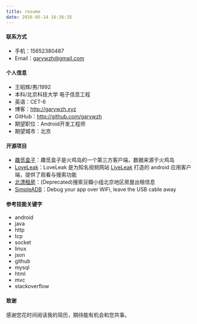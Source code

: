 ```yaml
---
title: resume
date: 2016-05-14 16:36:35
---
```


#### 联系方式

* 手机：15652380487
* Email：garywzh@gmail.com

#### 个人信息

 * 王昭辉/男/1992 
 * 本科/北京科技大学 电子信息工程 
 * 英语：CET-6
 * 博客：http://garywzh.xyz
 * GitHub：http://github.com/garywzh
 * 期望职位：Android开发工程师
 * 期望城市：北京

#### 开源项目

 * [趣觅盒子](https://github.com/garywzh/QuumiiBox)：趣觅盒子是火鸡岛的一个第三方客户端，数据来源于火鸡岛
 * [LoveLeak](https://github.com/garywzh/LoveLeak)：LoveLeak 是为知名视频网站 [LiveLeak](http://www.liveleak.com/) 打造的 android 应用客户端，提供了观看与搜索功能
 * [北漂租房](https://github.com/garywzh/Doubanzufang)：(Deprecated)搜索豆瓣小组北京地区房屋出租信息
 * [SimpleADB](https://github.com/garywzh/SimpleADB)：Debug your app over WiFi, leave the USB cable away

#### 参考技能关键字

- android
- java
- http
- tcp
- socket
- linux
- json
- github
- mysql
- html
- mvc
- stackoverflow

#### 致谢
感谢您花时间阅读我的简历，期待能有机会和您共事。
